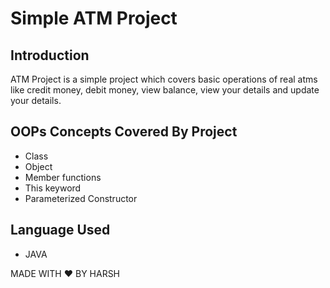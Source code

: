 # Simple ATM Project

## Introduction 
  ATM Project is a simple project which covers basic operations of real atms like credit money, debit money, view balance, view  your details and update your details. 

## OOPs Concepts Covered By Project
  - Class
  - Object
  - Member functions
  - This keyword
  - Parameterized Constructor

## Language Used
  - JAVA



MADE WITH :heart: BY HARSH
